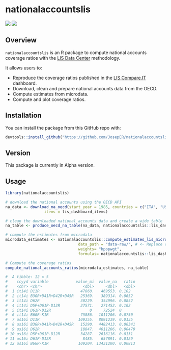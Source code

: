 # nationalaccountslis

<!-- badges: start -->
  [![](https://img.shields.io/badge/devel%20version-0.0.1-blue.svg)](https://github.com/https://github.com/LIS-Cross-National-Data-Center/nationalaccountslis)
  [![](https://codecov.io/gh/https://github.com/LIS-Cross-National-Data-Center/nationalaccountslis/branch/master/graph/badge.svg)](https://codecov.io/gh/https://github.com/LIS-Cross-National-Data-Center/nationalaccountslis)
  <!-- badges: end -->

## Overview

`nationalaccountslis` is an R package to compute national accounts coverage ratios with the [LIS Data Center](https://www.lisdatacenter.org/) methodology. 

It allows users to:
* Reproduce the coverage ratios published in the [LIS Compare.IT](https://comparability.lisdatacenter.org/shiny/comparability/) dashboard.
* Download, clean and prepare national accounts data from the OECD.
* Compute estimates from microdata.
* Compute and plot coverage ratios.

## Installation
You can install the package from this GitHub repo with:
```r
devtools::install_github("https://github.com/JosepER/nationalaccountslis)
```

## Version
This package is currently in Alpha version.

## Usage
```r
library(nationalaccountslis)

# download the national accounts using the OECD API
na_data <- download_na_oecd(start_year = 1985, countries = c("ITA", "USA"),
                 items = lis_dashboard_items)

# clean the downloaded national accounts data and create a wide table
na_table <- produce_oecd_na_table(na_data, nationalaccountslis::lis_dashboard_na_formulas)

# compute the estimates from microdata
microdata_estimates <- nationalaccountslis::compute_estimates_lis_microdata(datasets = c("it14i", "us16i"),
                                data_path = "data-raw/", # <- Replace with the path to local files.
                                weights= "hpopwgt",
                                formulas= nationalaccountslis::lis_dashboard_microdata_formulas)

# Compute the coverage ratios 
compute_national_accounts_ratios(microdata_estimates, na_table)

#  A tibble: 12 × 5
#    ccyyd variable            value_mi  value_na   ratio
#    <chr> <chr>                  <dbl>     <dbl>   <dbl>
#  1 it14i D11R                  47860.   469553. 0.102
#  2 it14i B3GR+D41R+D42R+D45R   25369.   389314. 0.0652
#  3 it14i D62R                  30229.   354996. 0.0852
#  4 it14i D5P+D61P-D12R         27571.   271452. 0.102
#  5 it14i D61P-D12R                 0     72524  0
#  6 it14i B6GR-K1R              75886.  1011206. 0.0750
#  7 us16i D11R                 109355.  8091239. 0.0135
#  8 us16i B3GR+D41R+D42R+D45R   15290.  4482413. 0.00341
#  9 us16i D62R                  18847.  4011206. 0.00470
# 10 us16i D5P+D61P-D12R         34287.  2616116. 0.0131
# 11 us16i D61P-D12R              8485.   657891. 0.0129
# 12 us16i B6GR-K1R             109204. 13431200. 0.00813
```
